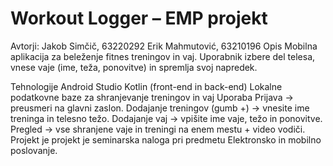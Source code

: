 # Workout Logger – EMP projekt
Avtorji:
Jakob Simčič, 63220292
Erik Mahmutović, 63210196
Opis
Mobilna aplikacija za beleženje fitnes treningov in vaj. Uporabnik izbere del telesa, vnese vaje (ime, teža, ponovitve) in spremlja svoj napredek.

Tehnologije
Android Studio
Kotlin (front-end in back-end)
Lokalne podatkovne baze za shranjevanje treningov in vaj
Uporaba
Prijava -> preusmeri na glavni zaslon.
Dodajanje treningov (gumb +) -> vnesite ime treninga in telesno težo.
Dodajanje vaj -> vpišite ime vaje, težo in ponovitve.
Pregled -> vse shranjene vaje in treningi na enem mestu + video vodiči.
Projekt je projekt je seminarska naloga pri predmetu Elektronsko in mobilno poslovanje.
